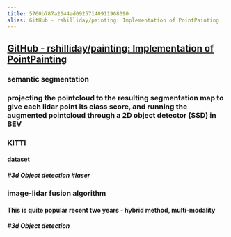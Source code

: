 ```yaml
---
title: 5760b787a2044ad09257140911968090
alias: GitHub - rshilliday/painting: Implementation of PointPainting
---
```


## [GitHub - rshilliday/painting: Implementation of PointPainting](https://github.com/rshilliday/painting)
### semantic segmentation
### projecting the pointcloud to the resulting segmentation map to give each lidar point its class score, and running the augmented pointcloud through a 2D object detector (SSD) in BEV
### KITTI
#### dataset
##### #3d Object detection #laser 
### image-lidar fusion algorithm
#### This is quite popular recent two years - hybrid method, multi-modality
##### #3d Object detection
